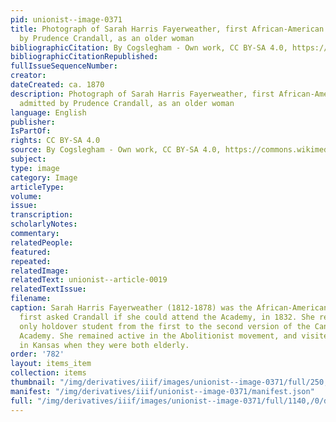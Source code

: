 ```yaml
---
pid: unionist--image-0371
title: Photograph of Sarah Harris Fayerweather, first African-American student admitted
  by Prudence Crandall, as an older woman
bibliographicCitation: By Cogslegham - Own work, CC BY-SA 4.0, https://commons.wikimedia.org/w/index.php?curid=47118011
bibliographicCitationRepublished: 
fullIssueSequenceNumber: 
creator: 
dateCreated: ca. 1870
description: Photograph of Sarah Harris Fayerweather, first African-American student
  admitted by Prudence Crandall, as an older woman
language: English
publisher: 
IsPartOf: 
rights: CC BY-SA 4.0
source: By Cogslegham - Own work, CC BY-SA 4.0, https://commons.wikimedia.org/w/index.php?curid=47118011
subject: 
type: image
category: Image
articleType: 
volume: 
issue: 
transcription: 
scholarlyNotes: 
commentary: 
relatedPeople: 
featured: 
repeated: 
relatedImage: 
relatedText: unionist--article-0019
relatedTextIssue: 
filename: 
caption: Sarah Harris Fayerweather (1812-1878) was the African-American woman who
  first asked Crandall if she could attend the Academy, in 1832. She remained as the
  only holdover student from the first to the second version of the Canterbury Female
  Academy. She remained active in the Abolitionist movement, and visited Crandall
  in Kansas when they were both elderly.
order: '782'
layout: items_item
collection: items
thumbnail: "/img/derivatives/iiif/images/unionist--image-0371/full/250,/0/default.jpg"
manifest: "/img/derivatives/iiif/unionist--image-0371/manifest.json"
full: "/img/derivatives/iiif/images/unionist--image-0371/full/1140,/0/default.jpg"
---
```

